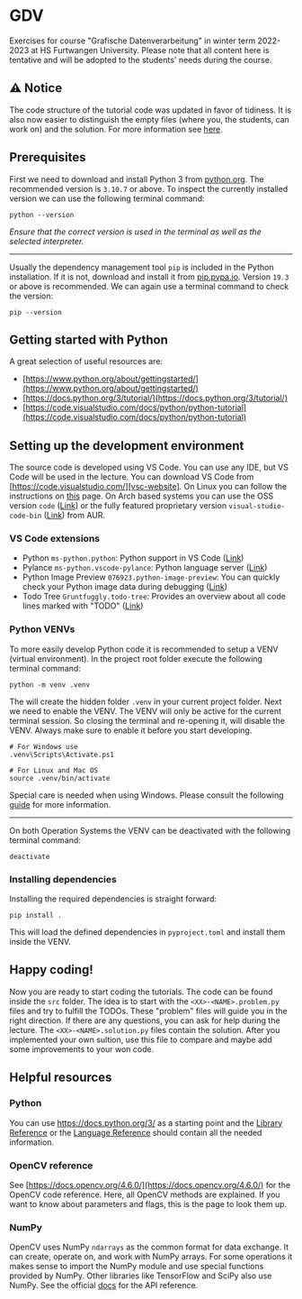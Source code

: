# GDV

Exercises for course "Grafische Datenverarbeitung" in winter term 2022-2023 at HS Furtwangen University. Please note
that all content here is tentative and will be adopted to the students' needs during the course.

## ⚠️ Notice

The code structure of the tutorial code was updated in favor of tidiness. It is also now easier to distinguish the empty
files (where you, the students, can work on) and the solution. For more information see [here](#happy-coding).

## Prerequisites

First we need to download and install Python 3 from [python.org](https://www.python.org/downloads/). The recommended
version is `3.10.7` or above. To inspect the currently installed version we can use the following terminal command:

```shell
python --version
```

*Ensure that the correct version is used in the terminal as well as the selected interpreter.*

---

Usually the dependency management tool `pip` is included in the Python installation. If it is not, download and install
it from [pip.pypa.io](https://pip.pypa.io/en/stable/installation/). Version `19.3` or above is recommended. We can again
use a terminal command to check the version:

```shell
pip --version
```

## Getting started with Python

A great selection of useful resources are:

- [https://www.python.org/about/gettingstarted/](https://www.python.org/about/gettingstarted/)
- [https://docs.python.org/3/tutorial/](https://docs.python.org/3/tutorial/)
- [https://code.visualstudio.com/docs/python/python-tutorial](https://code.visualstudio.com/docs/python/python-tutorial)

## Setting up the development environment

The source code is developed using VS Code. You can use any IDE, but VS Code will be used in the lecture. You can
download VS Code from [https://code.visualstudio.com/][vsc-website]. On Linux you can follow the instructions on
[this][vsc-linux] page. On Arch based systems you can use the OSS version `code` ([Link][vsc-arch-oss]) or the fully
featured proprietary version `visual-studio-code-bin` ([Link][vsc-arch-bin]) from AUR.

### VS Code extensions

- Python `ms-python.python`: Python support in VS Code ([Link][vsc-ext-python])
- Pylance `ms-python.vscode-pylance`: Python language server ([Link][vsc-ext-pylance])
- Python Image Preview `076923.python-image-preview`: You can quickly check your Python image data during debugging
  ([Link][vsc-ext-img-preview])
- Todo Tree `Gruntfuggly.todo-tree`: Provides an overview about all code lines marked with "TODO"
  ([Link][vsc-ext-todo-tree])

### Python VENVs

To more easily develop Python code it is recommended to setup a VENV (virtual environment). In the project root folder
execute the following terminal command:

```shell
python -m venv .venv
```

The will create the hidden folder `.venv` in your current project folder. Next we need to enable the VENV. The VENV will
only be active for the current terminal session. So closing the terminal and re-opening it, will disable the VENV.
Always make sure to enable it before you start developing.

```shell
# For Windows use
.venv\Scripts\Activate.ps1

# For Linux and Mac OS
source .venv/bin/activate
```

Special care is needed when using Windows. Please consult the following [guide][venv-guide] for more information.

---

On both Operation Systems the VENV can be deactivated with the following terminal command:

```shell
deactivate
```

### Installing dependencies

Installing the required dependencies is straight forward:

```shell
pip install .
```

This will load the defined dependencies in `pyproject.toml` and install them inside the VENV.

## Happy coding!

Now you are ready to start coding the tutorials. The code can be found inside the `src` folder. The idea is to start
with the `<XX>-<NAME>.problem.py` files and try to fulfill the TODOs. These "problem" files will guide you in the right
direction. If there are any questions, you can ask for help during the lecture. The `<XX>-<NAME>.solution.py` files
contain the solution. After you implemented your own sultion, use this file to compare and maybe add some improvements
to your won code.

## Helpful resources

### Python

You can use https://docs.python.org/3/ as a starting point and the [Library Reference][py-lib-ref] or the
[Language Reference][py-lang-ref] should contain all the needed information.

### OpenCV reference

See [https://docs.opencv.org/4.6.0/](https://docs.opencv.org/4.6.0/) for the OpenCV code reference. Here, all OpenCV
methods are explained. If you want to know about parameters and flags, this is the page to look them up.

### NumPy

OpenCV uses NumPy `ndarrays` as the common format for data exchange. It can create, operate on, and work with NumPy
arrays. For some operations it makes sense to import the NumPy module and use special functions provided by NumPy.
Other libraries like TensorFlow and SciPy also use NumPy. See the official [docs][numpy-docs] for the API reference.

[venv-guide]: https://docs.python.org/3/library/venv.html
[py-lib-ref]: https://docs.python.org/3/library/index.html
[py-lang-ref]: https://docs.python.org/3/reference/index.html
[numpy-docs]: https://numpy.org/doc/stable/reference/index.html

[vsc-ext-python]: https://marketplace.visualstudio.com/items?itemName=ms-python.python
[vsc-ext-pylance]: https://marketplace.visualstudio.com/items?itemName=ms-python.vscode-pylance
[vsc-ext-img-preview]: https://marketplace.visualstudio.com/items?itemName=076923.python-image-preview
[vsc-ext-todo-tree]: https://marketplace.visualstudio.com/items?itemName=Gruntfuggly.todo-tree

[vsc-website]: https://code.visualstudio.com/
[vsc-linux]: https://code.visualstudio.com/docs/setup/linux
[vsc-arch-oss]: https://archlinux.org/packages/community/x86_64/code/
[vsc-arch-bin]: https://aur.archlinux.org/packages/visual-studio-code-bin